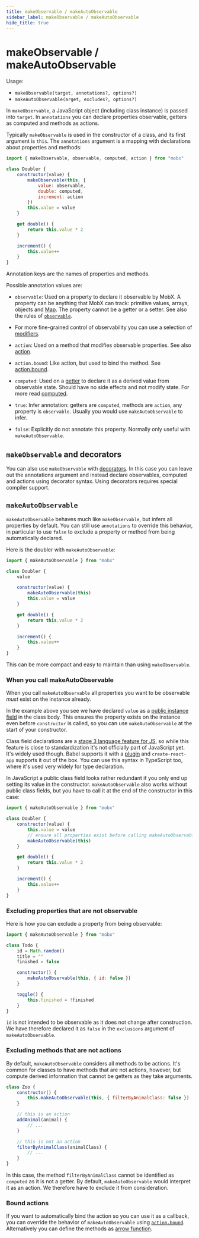```yaml
---
title: makeObservable / makeAutoObservable
sidebar_label: makeObservable / makeAutoObservable
hide_title: true
---
```


<script async type="text/javascript" src="//cdn.carbonads.com/carbon.js?serve=CEBD4KQ7&placement=mobxjsorg" id="_carbonads_js"></script>

# makeObservable / makeAutoObservable

Usage:

-   `makeObservable(target, annotations?, options?)`
-   `makeAutoObservable(arget, excludes?, options?)`

In `makeObservable`, a JavaScript object (including class instance) is passed into `target`. In `annotations` you can declare properties observable, getters as computed and methods as actions.

Typically `makeObservable` is used in the constructor of a class, and its first argument is `this`. The `annotations` argument is a mapping with declarations about properties and methods:

```javascript
import { makeObservable, observable, computed, action } from "mobx"

class Doubler {
    constructor(value) {
        makeObservable(this, {
            value: observable,
            double: computed,
            increment: action
        })
        this.value = value
    }

    get double() {
        return this.value * 2
    }

    increment() {
        this.value++
    }
}
```

Annotation keys are the names of properties and methods.

Possible annotation values are:

-   `observable`: Used on a property to declare it observable by MobX. A property can be anything that MobX can track: primitive values, arrays, objects and [Map](https://developer.mozilla.org/en-US/docs/Web/JavaScript/Reference/Global_Objects/Map). The property cannot be a getter or a setter. See also the rules of [`observable`](observable.md).

-   For more fine-grained control of observability you can use a selection of [modifiers](modifiers.md).

-   `action`: Used on a method that modifies observable properties. See also [action](action.md).

-   `action.bound`: Like action, but used to bind the method. See [action.bound](action.md#actionbound).

-   `computed`: Used on a [getter](https://developer.mozilla.org/en-US/docs/Web/JavaScript/Reference/Functions/get) to declare it as a derived value from observable state. Should have no side effects and not modify state. For more read [computed](computed.md).

-   `true`: Infer annotation: getters are `computed`, methods are `action`, any property is `observable`. Usually you would use `makeAutoObservable` to infer.

-   `false`: Explicitly do not annotate this property. Normally only useful with `makeAutoObservable`.

## `makeObservable` and decorators

You can also use `makeObservable` with [decorators](../best/decorators.md). In this case you can leave out the annotations argument and instead declare observables, computed and actions using decorator syntax. Using decorators requires special compiler support.

## `makeAutoObservable`

`makeAutoObservable` behaves much like `makeObservable`, but infers all properties by default. You can still use `annotations` to override this behavior, in particular to use `false` to exclude a property or method from being automatically declared.

Here is the doubler with `makeAutoObservable`:

```javascript
import { makeAutoObservable } from "mobx"

class Doubler {
    value

    constructor(value) {
        makeAutoObservable(this)
        this.value = value
    }

    get double() {
        return this.value * 2
    }

    increment() {
        this.value++
    }
}
```

This can be more compact and easy to maintain than using `makeObservable`.

### When you call makeAutoObservable

When you call `makeAutoObservable` all properties you want to be observable
_must_ exist on the instance already.

In the example above you see we have declared `value` as a [public instance
field](https://developer.mozilla.org/en-US/docs/Web/JavaScript/Reference/Classes/Public_class_fields)
in the class body. This ensures the property exists on the instance even before
`constructor` is called, so you can use `makeAutoObservable` at the start of
your constructor.

Class field declarations are a [stage 3 language feature for
JS](https://github.com/tc39/proposal-class-fields), so while this feature is
close to standardization it's not officially part of JavaScript yet. It's
widely used though. Babel supports it with a
[plugin](https://babeljs.io/docs/en/babel-plugin-proposal-class-properties) and
`create-react-app` supports it out of the box. You can use this syntax in
TypeScript too, where it's used very widely for type declaration.

In JavaScript a public class field looks rather redundant if you only end up setting its value in the constructor. `makeAutoObservable` also works without
public class fields, but you have to call it at the end of the constructor in this case:

```javascript
import { makeAutoObservable } from "mobx"

class Doubler {
    constructor(value) {
        this.value = value
        // ensure all properties exist before calling makeAutoObservable
        makeAutoObservable(this)
    }

    get double() {
        return this.value * 2
    }

    increment() {
        this.value++
    }
}
```

### Excluding properties that are not observable

Here is how you can exclude a property from being observable:

```javascript
import { makeAutoObservable } from "mobx"

class Todo {
    id = Math.random()
    title = ""
    finished = false

    constructor() {
        makeAutoObservable(this, { id: false })
    }

    toggle() {
        this.finished = !finished
    }
}
```

`id` is not intended to be observable as it does not change after construction.
We have therefore declared it as `false` in the `exclusions` argument of
`makeAutoObservable`.

### Excluding methods that are not actions

By default, `makeAutoObservable` considers all methods to be actions. It's common for classes to have methods that are not actions, however, but compute derived information that cannot be getters as they take arguments.

```javascript
class Zoo {
    constructor() {
        this.makeAutoObservable(this, { filterByAnimalClass: false })
    }

    // this is an action
    addAnimal(animal) {
        // ...
    }

    // this is not an action
    filterByAnimalClass(animalClass) {
        // ...
    }
}
```

In this case, the method `filterByAnimalClass` cannot be identified as `computed` as it is not a getter. By default, `makeAutoObservable` would interpret it as an action. We therefore have to exclude it from consideration.

### Bound actions

If you want to automatically bind the action so you can use it as a callback, you can override the behavior of `makeAutoObservable` using [`action.bound`](action.md#actionbound). Alternatively you can define the methods as [arrow function](action.md#bound-arrow-functions).
